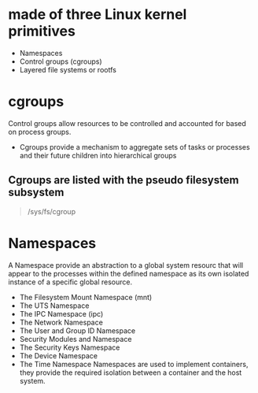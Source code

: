 # made of three Linux kernel primitives
- Namespaces
- Control groups (cgroups)
- Layered file systems or rootfs

# cgroups
Control groups allow resources to be controlled and accounted for based on
process groups.
- Cgroups provide a mechanism to aggregate sets of tasks or processes and their
  future children into hierarchical groups
## Cgroups are listed with the pseudo filesystem subsystem
> /sys/fs/cgroup

# Namespaces
A Namespace provide an abstraction to a global system resourc that will appear
to the processes within the defined namespace as its own isolated instance of a
specific global resource.
- The Filesystem Mount Namespace (mnt)
- The UTS Namespace
- The IPC Namespace (ipc)
- The Network Namespace
- The User and Group ID Namespace
- Security Modules and Namespace
- The Security Keys Namespace
- The Device Namespace
- The Time Namespace
Namespaces are used to implement containers, they provide the required isolation
between a container and the host system.
